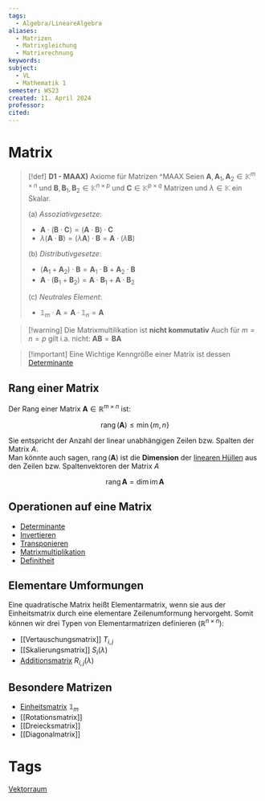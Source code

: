 ```yaml
---
tags:
  - Algebra/LineareAlgebra
aliases:
  - Matrizen
  - Matrixgleichung
  - Matrixrechnung
keywords: 
subject:
  - VL
  - Mathematik 1
semester: WS23
created: 11. April 2024
professor: 
cited:
---
```

 

# Matrix

> [!def] **D1 - MAAX)** Axiome für Matrizen ^MAAX
> Seien $\mathbf{A},\mathbf{A}_{1}, \mathbf{A}_{2}\in \mathbb{K}^{m\times n}$ und $\mathbf{B},\mathbf{B}_{1}, \mathbf{B}_{2}\in \mathbb{K}^{n\times p}$ und $\mathbf{C}\in \mathbb{K}^{p\times q}$ Matrizen und $\lambda \in \mathbb{K}$ ein Skalar.
> 
> (a) *Assoziativgesetze*: 
> 
> - $\mathbf{A} \cdot(\mathbf{B} \cdot \mathbf{C})=(\mathbf{A} \cdot \mathbf{B}) \cdot \mathbf{C}$ 
> - $\lambda(\mathbf{A} \cdot \mathbf{B})=(\lambda \mathbf{A}) \cdot \mathbf{B}=\mathbf{A} \cdot(\lambda \mathbf{B})$  
> 
> (b) *Distributivgesetze*:
> 
> - $(\mathbf{A}_1+\mathbf{A}_2) \cdot \mathbf{B}=\mathbf{A}_1 \cdot \mathbf{B}+\mathbf{A}_2 \cdot \mathbf{B}$ 
> - $\mathbf{A} \cdot(\mathbf{B}_1+\mathbf{B}_2)=\mathbf{A} \cdot \mathbf{B}_1+\mathbf{A} \cdot \mathbf{B}_2$  
> 
> (c) *Neutrales Element*:
>
> - $\mathbb{1}_m \cdot \mathbf{A}=\mathbf{A} \cdot \mathbb{1}_n=\mathbf{A}$

> [!warning] Die Matrixmultilikation ist **nicht kommutativ**
>  Auch für $m=n=p$ gilt i.a. nicht: $\mathbf{A} \mathbf{B}=\mathbf{B} \mathbf{A}$  


> [!important] Eine Wichtige Kenngröße einer Matrix ist dessen [Determinante](Determinante.md)

## Rang einer Matrix

 Der Rang einer Matrix $\mathbf{A}\in\mathbb{R}^{m\times n}$ ist:
 
 $$\operatorname{rang}(\mathbf{A}) \leq \min\{m,n\}$$

Sie entspricht der Anzahl der linear unabhängigen Zeilen bzw. Spalten der Matrix $A$.  
Man könnte auch sagen, $\operatorname{rang}(\mathbf{A})$ ist die **Dimension** der [linearen Hüllen](../{MOC}%20Lineare%20Algebra.md) aus den Zeilen bzw. Spaltenvektoren der Matrix $A$

$$
\operatorname{rang}\mathbf{A}=\dim\operatorname{im}\mathbf{A}
$$

## Operationen auf eine Matrix

- [Determinante](Determinante.md)  
- [Invertieren](Gauß-Jordan-Verfahren.md)  
- [Transponieren](Transponieren.md)  
- [Matrixmultiplikation](Matrixmultiplikation.md)
- [Definitheit](Definitheit.md)

## Elementare Umformungen

Eine quadratische Matrix heißt Elementarmatrix, wenn sie aus der Einheitsmatrix durch eine elementare Zeilenumformung hervorgeht. Somit können wir drei Typen von Elementarmatrizen definieren ($\mathbb{R}^{n\times n}$):

- [[Vertauschungsmatrix]] $T_{i, j}$
- [[Skalierungsmatrix]] $S_i(\lambda)$
- [Additionsmatrix](Additionsmatrix.md) $R_{i, j}(\lambda)$

## Besondere Matrizen

- [Einheitsmatrix](Einheitsmatrix.md) $\mathbb{1}_{m}$ 
- [[Rotationsmatrix]] 
- [[Dreiecksmatrix]] 
- [[Diagonalmatrix]]

# Tags

[Vektorraum](Vektorraum.md)
